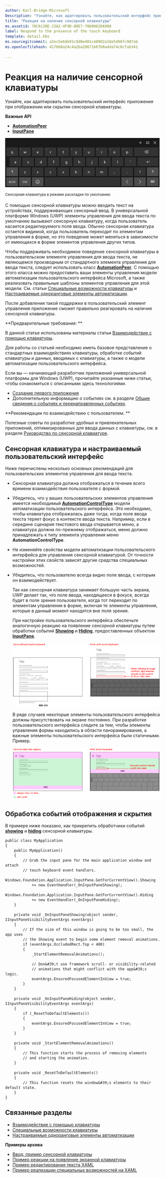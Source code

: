 ```yaml
---
author: Karl-Bridge-Microsoft
Description: "Узнайте, как адаптировать пользовательский интерфейс приложения при отображении или скрытии сенсорной клавиатуры."
title: "Реакция на наличие сенсорной клавиатуры"
ms.assetid: 70C6130E-23A2-4F9D-88E7-7060062DA988
label: Respond to the presence of the touch keyboard
template: detail.hbs
ms.sourcegitcommit: a2ec5e64b91c9d0e401c48902a18e5496fc987ab
ms.openlocfilehash: 417668a24c4a2ba28671b6fb0a4da74c0cfab341

---
```


# Реакция на наличие сенсорной клавиатуры

Узнайте, как адаптировать пользовательский интерфейс приложения при отображении или скрытии сенсорной клавиатуры.


**Важные API**

-   [**AutomationPeer**](https://msdn.microsoft.com/library/windows/apps/br209185)
-   [**InputPane**](https://msdn.microsoft.com/library/windows/apps/br242255)



![Сенсорная клавиатура в режиме раскладки по умолчанию](images/touchkeyboard-standard.png)

<sup>Сенсорная клавиатура в режиме раскладки по умолчанию</sup>

С помощью сенсорной клавиатуры можно вводить текст на устройствах, поддерживающих сенсорный ввод. В универсальной платформе Windows (UWP) элементы управления для ввода текста по умолчанию вызывают сенсорную клавиатуру, когда пользователь касается редактируемого поля ввода. Обычно сенсорная клавиатура остается видимой, когда пользователь переходит по элементам управления в форме, но это поведение может меняться в зависимости от имеющихся в форме элементов управления других типов.

Чтобы поддерживать необходимое поведение сенсорной клавиатуры в пользовательском элементе управления для ввода текста, не являющемся производным от стандартного элемента управления для ввода текста, следует использовать класс [**AutomationPeer**](https://msdn.microsoft.com/library/windows/apps/br209185). С помощью этого класса можно предоставить ваши элементы управления модели автоматизации пользовательского интерфейса Microsoft, а также реализовать правильные шаблоны элементов управления для этой модели. См. статьи [Специальные возможности клавиатуры](https://msdn.microsoft.com/library/windows/apps/mt244347) и [Настраиваемые одноранговые элементы автоматизации](https://msdn.microsoft.com/library/windows/apps/mt297667).

После добавления такой поддержки в пользовательский элемент управления приложение сможет правильно реагировать на наличие сенсорной клавиатуры.

**Предварительные требования:  **

В данной статье использованы материалы статьи [Взаимодействие с помощью клавиатуры](keyboard-interactions.md).

Для работы со статьей необходимо иметь базовое представление о стандартных взаимодействиях клавиатуры, обработке событий клавиатуры и данных, вводимых с клавиатуры, а также о модели автоматизации пользовательского интерфейса.

Если вы — начинающий разработчик приложений универсальной платформы для Windows (UWP), прочитайте указанные ниже статьи, чтобы ознакомиться с описанными здесь технологиями.

-   [Создание первого приложения](https://msdn.microsoft.com/library/windows/apps/bg124288)
-   Дополнительную информацию о событиях см. в разделе [Общие сведения о событиях и перенаправленных событиях](https://msdn.microsoft.com/library/windows/apps/mt185584).

**Рекомендации по взаимодействию с пользователем.  **

Полезные советы по разработке удобных и привлекательных приложений, оптимизированных для ввода данных с клавиатуры, см. в разделе [Руководство по сенсорной клавиатуре](https://msdn.microsoft.com/library/windows/apps/hh972345).

## Сенсорная клавиатура и настраиваемый пользовательский интерфейс


Ниже перечислены несколько основных рекомендаций для пользовательских элементов управления для ввода текста.

-   Сенсорная клавиатура должна отображаться в течение всего времени взаимодействия пользователя с формой.

-   Убедитесь, что у ваших пользовательских элементов управления имеется необходимый [**AutomationControlType**](https://msdn.microsoft.com/library/windows/apps/br209182) модели автоматизации пользовательского интерфейса. Это необходимо, чтобы клавиатура отображалась даже тогда, когда поле ввода текста теряет фокус в контексте ввода текста. Например, если в середине сценария текстового ввода открывается меню, а клавиатура должна по-прежнему отображаться, меню должно принадлежать к типу элемента управления меню **AutomationControlType**.

-   Не изменяйте свойства модели автоматизации пользовательского интерфейса для управления сенсорной клавиатурой. От точности настройки этих свойств зависят другие средства специальных возможностей.

-   Убедитесь, что пользователю всегда видно поле ввода, с которым он взаимодействует.

    Так как сенсорная клавиатура занимает большую часть экрана, UWP делает так, что поле ввода, находящееся в фокусе, всегда будет в поле зрения пользователя, когда тот переходит по элементам управления в форме, включая те элементы управления, которые в данный момент находятся вне поля зрения.

    При настройке пользовательского интерфейса обеспечьте аналогичную реакцию на появление сенсорной клавиатуры путем обработки событий [**Showing**](https://msdn.microsoft.com/library/windows/apps/br242262) и [**Hiding**](https://msdn.microsoft.com/library/windows/apps/br242260), предоставленных объектом [**InputPane**](https://msdn.microsoft.com/library/windows/apps/br242255).

    ![Форма с сенсорной клавиатурой и без нее](images/touch-keyboard-pan1.png)

    В ряде случаев некоторые элементы пользовательского интерфейса должны присутствовать на экране постоянно. При разработке пользовательского интерфейса следите за тем, чтобы элементы управления формы находились в области панорамирования, а важные элементы пользовательского интерфейса были статичными. Пример.

    ![Форма, содержащая области, которые всегда должны быть в поле зрения](images/touch-keyboard-pan2.png)

## Обработка событий отображения и скрытия


В примере ниже показано, как прикрепить обработчики событий [**showing**](https://msdn.microsoft.com/library/windows/apps/br242262) и [**hiding**](https://msdn.microsoft.com/library/windows/apps/br242260) сенсорной клавиатуры.

```CSharp
public class MyApplication
{
    public MyApplication()
    {
        // Grab the input pane for the main application window and attach
        // touch keyboard event handlers.
        Windows.Foundation.Application.InputPane.GetForCurrentView().Showing  
            += new EventHandler(_OnInputPaneShowing);
        Windows.Foundation.Application.InputPane.GetForCurrentView().Hiding 
            += new EventHandler(_OnInputPaneHiding);
    }

    private void _OnInputPaneShowing(object sender, IInputPaneVisibilityEventArgs eventArgs)
    {
        // If the size of this window is going to be too small, the app uses 
        // the Showing event to begin some element removal animations.
        if (eventArgs.OccludedRect.Top < 400)
        {
            _StartElementRemovalAnimations();

            // Don&#39;t use framework scroll- or visibility-related 
            // animations that might conflict with the app&#39;s logic.
            eventArgs.EnsuredFocusedElementInView = true; 
        }
    }

    private void _OnInputPaneHiding(object sender, IInputPaneVisibilityEventArgs eventArgs)
    {
        if (_ResetToDefaultElements())
        {
            eventArgs.EnsuredFocusedElementInView = true; 
        }
    }

    private void _StartElementRemovalAnimations()
    {
        // This function starts the process of removing elements 
        // and starting the animation.
    }

    private void _ResetToDefaultElements()
    {
        // This function resets the window&#39;s elements to their default state.
    }
}
```

## Связанные разделы

* [Взаимодействие с помощью клавиатуры](keyboard-interactions.md)
* [Специальные возможности клавиатуры](https://msdn.microsoft.com/library/windows/apps/mt244347)
* [Настраиваемые одноранговые элементы автоматизации](https://msdn.microsoft.com/library/windows/apps/mt297667)


**Примеры архива**
* [Ввод: пример сенсорной клавиатуры](http://go.microsoft.com/fwlink/p/?linkid=246019)
* [Пример реакции на появление экранной клавиатуры](http://go.microsoft.com/fwlink/p/?linkid=231633)
* [Пример редактирования текста XAML](http://go.microsoft.com/fwlink/p/?LinkID=251417)
* [Пример реализации специальных возможностей на XAML](http://go.microsoft.com/fwlink/p/?linkid=238570)
 

 







<!--HONumber=Jun16_HO5-->



